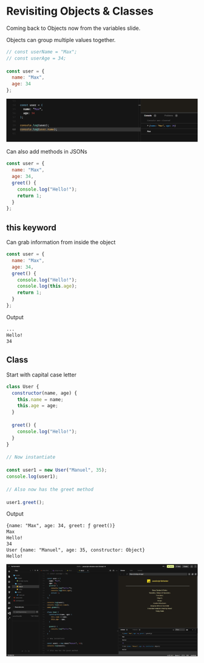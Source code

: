 # Revisiting Objects & Classes

Coming back to Objects now from the variables slide.

Objects can group multiple values together.

```js
// const userName = "Max";
// const userAge = 34;

const user = {
  name: "Max",
  age: 34
};
```

![object_user image](https://github.com/HarrisonWelch/ReactTheCompleteGuide2023/blob/main/Screenshots/object_user.png)

Can also add methods in JSONs

```js
const user = {
  name: "Max",
  age: 34,
  greet() {
    console.log("Hello!");
    return 1;
  }
};
```

## this keyword

Can grab information from inside the object

```js
const user = {
  name: "Max",
  age: 34,
  greet() {
    console.log("Hello!");
    console.log(this.age);
    return 1;
  }
};
```

Output
```
...
Hello! 
34
```

## Class

Start with capital case letter

```js
class User {
  constructor(name, age) {
    this.name = name;
    this.age = age;
  }

  greet() {
    console.log("Hello!");
  }
}

// Now instantiate

const user1 = new User("Manuel", 35);
console.log(user1);

// Also now has the greet method

user1.greet();
```

Output
```
{name: "Max", age: 34, greet: ƒ greet()}
Max 
Hello! 
34
User {name: "Manuel", age: 35, constructor: Object}
Hello! 
```

![revisiting_objects image](https://github.com/HarrisonWelch/ReactTheCompleteGuide2023/blob/main/Screenshots/revisiting_objects.png)
